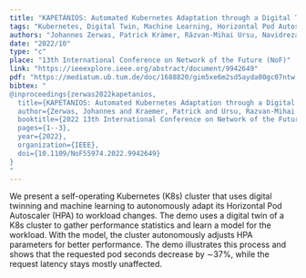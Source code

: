 ```yaml
---
title: "KAPETÁNIOS: Automated Kubernetes Adaptation through a Digital Twin"
tags: "Kubernetes, Digital Twin, Machine Learning, Horizontal Pod Autoscaler"
authors: "Johannes Zerwas, Patrick Krämer, Răzvan-Mihai Ursu, Navidreza Asadi, Phil Rodgers, Leon Wong, Wolfgang Kellerer"
date: "2022/10"
type: "c"
place: "13th International Conference on Network of the Future (NoF)"
link: "https://ieeexplore.ieee.org/abstract/document/9942649"
pdf: "https://mediatum.ub.tum.de/doc/1688820/gim5xe6m2sd5ayda00gc07ntw.TUM_paper_nof2022(1).pdf"
bibtex: "
@inproceedings{zerwas2022kapetanios,
  title={KAPETANIOS: Automated Kubernetes Adaptation through a Digital Twin},
  author={Zerwas, Johannes and Kraemer, Patrick and Ursu, Razvan-Mihai and Asadi, Navidreza and Rodgers, Phil and Wong, Leon and Kellerer, Wolfgang},
  booktitle={2022 13th International Conference on Network of the Future (NoF)},
  pages={1--3},
  year={2022},
  organization={IEEE},
  doi={10.1109/NoF55974.2022.9942649}
}
"
---
```

We present a self-operating Kubernetes (K8s) cluster that uses digital twinning and machine learning to autonomously adapt its Horizontal Pod Autoscaler (HPA) to workload changes. The demo uses a digital twin of a K8s cluster to gather performance statistics and learn a model for the workload. With the model, the cluster autonomously adjusts HPA parameters for better performance. The demo illustrates this process and shows that the requested pod seconds decrease by ∼37%, while the request latency stays mostly unaffected.